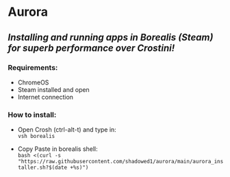 # Aurora

## *Installing and running apps in Borealis (Steam) for superb performance over Crostini!*

### Requirements: 

- ChromeOS
- Steam installed and open
- Internet connection

### How to install:

- Open Crosh (ctrl-alt-t) and type in: <br>
`vsh borealis`

- Copy Paste in borealis shell: <br>
`bash <(curl -s "https://raw.githubusercontent.com/shadowed1/aurora/main/aurora_installer.sh?$(date +%s)")`
